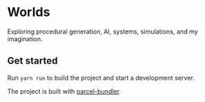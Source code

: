 # Worlds

Exploring procedural generation, AI, systems, simulations, and my imagination.

## Get started

Run `yarn run` to build the project and start a development server.

The project is built with [parcel-bundler](https://github.com/parcel-bundler/parcel).
